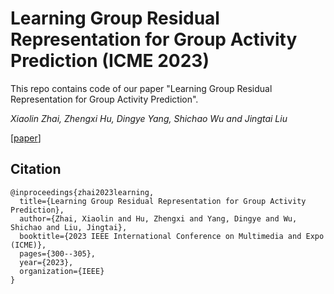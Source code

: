 # Learning Group Residual Representation for Group Activity Prediction (ICME 2023)
This repo contains code of our paper "Learning Group Residual Representation for Group Activity Prediction". 

_Xiaolin Zhai, Zhengxi Hu, Dingye Yang, Shichao Wu and Jingtai Liu_

[[paper](https://ieeexplore.ieee.org/abstract/document/10220015)]

## Citation
```
@inproceedings{zhai2023learning,
  title={Learning Group Residual Representation for Group Activity Prediction},
  author={Zhai, Xiaolin and Hu, Zhengxi and Yang, Dingye and Wu, Shichao and Liu, Jingtai},
  booktitle={2023 IEEE International Conference on Multimedia and Expo (ICME)},
  pages={300--305},
  year={2023},
  organization={IEEE}
}

```
